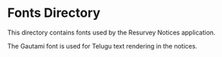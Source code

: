 
# Fonts Directory

This directory contains fonts used by the Resurvey Notices application.

The Gautami font is used for Telugu text rendering in the notices.
